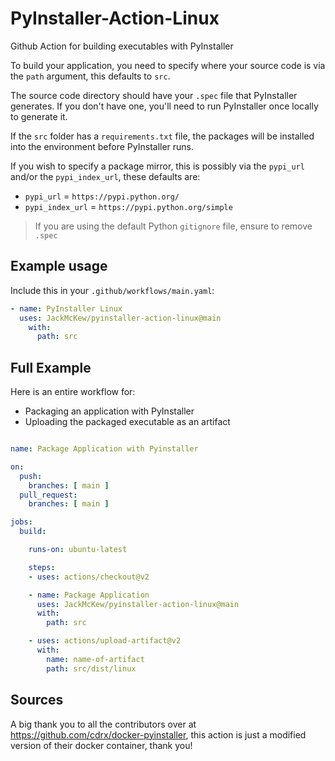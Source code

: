 # PyInstaller-Action-Linux

Github Action for building executables with PyInstaller

To build your application, you need to specify where your source code is via the `path` argument, this defaults to `src`.

The source code directory should have your `.spec` file that PyInstaller generates. If you don't have one, you'll need to run PyInstaller once locally to generate it.

If the `src` folder has a `requirements.txt` file, the packages will be installed into the environment before PyInstaller runs.

If you wish to specify a package mirror, this is possibly via the `pypi_url` and/or the `pypi_index_url`, these defaults are:

- `pypi_url` = `https://pypi.python.org/`
- `pypi_index_url` = `https://pypi.python.org/simple`

> If you are using the default Python `gitignore` file, ensure to remove `.spec`

## Example usage

Include this in your `.github/workflows/main.yaml`:

```yaml
- name: PyInstaller Linux
  uses: JackMcKew/pyinstaller-action-linux@main
    with:
      path: src
```

## Full Example

Here is an entire workflow for:

- Packaging an application with PyInstaller
- Uploading the packaged executable as an artifact

``` yaml

name: Package Application with Pyinstaller

on:
  push:
    branches: [ main ]
  pull_request:
    branches: [ main ]

jobs:
  build:

    runs-on: ubuntu-latest

    steps:
    - uses: actions/checkout@v2

    - name: Package Application
      uses: JackMcKew/pyinstaller-action-linux@main
      with:
        path: src

    - uses: actions/upload-artifact@v2
      with:
        name: name-of-artifact
        path: src/dist/linux
```

## Sources

A big thank you to all the contributors over at <https://github.com/cdrx/docker-pyinstaller>, this action is just a modified version of their docker container, thank you!
